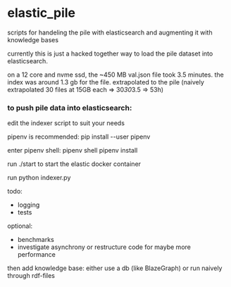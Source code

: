 # elastic_pile
scripts for handeling the pile with elasticsearch and augmenting it with knowledge bases

currently this is just a hacked together way to load the pile dataset into elasticsearch.

on a 12 core and nvme ssd, the ~450 MB val.json file took 3.5 minutes.
the index was around 1.3 gb for the file.
extrapolated to the pile (naively extrapolated 30 files at 15GB each => 30*30*3.5 => 53h)

### to push pile data into elasticsearch:

edit the indexer script to suit your needs

pipenv is recommended:
pip install --user pipenv

enter pipenv shell:
pipenv shell
pipenv install

run ./start to start the elastic docker container

run python indexer.py


todo:
- logging
- tests

optional:
- benchmarks
- investigate asynchrony or restructure code for maybe more performance

then add knowledge base:
either use a db (like BlazeGraph)
or run naively through rdf-files
